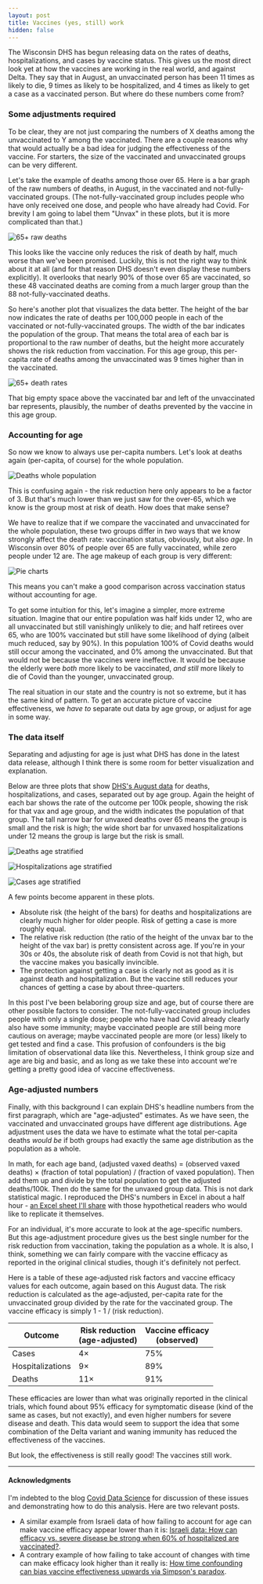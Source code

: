 ```yaml
---
layout: post
title: Vaccines (yes, still) work
hidden: false
---
```


The Wisconsin DHS has begun releasing data on the rates of deaths, hospitalizations, and cases by vaccine status. This gives us the most direct look yet at how the vaccines are working in the real world, and against Delta. They say that in August, an unvaccinated person has been 11 times as likely to die, 9 times as likely to be hospitalized, and 4 times as likely to get a case as a vaccinated person. But where do these numbers come from?

### Some adjustments required
To be clear, they are not just comparing the numbers of X deaths among the unvaccinated to Y among the vaccinated. There are a couple reasons why that would actually be a bad idea for judging the effectiveness of the vaccine. For starters, the size of the vaccinated and unvaccinated groups can be very different. 

Let's take the example of deaths among those over 65. Here is a bar graph of the raw numbers of deaths, in August, in the vaccinated and not-fully-vaccinated groups. (The not-fully-vaccinated group includes people who have only received one dose, and people who have already had Covid. For brevity I am going to label them "Unvax" in these plots, but it is more complicated than that.)

![65+ raw deaths](../assets/VaxBarAge-DeathRaw-65.png)

This looks like the vaccine only reduces the risk of death by half, much worse than we've been promised. Luckily, this is not the right way to think about it at all (and for that reason DHS doesn't even display these numbers explicitly). It overlooks that nearly 90% of those over 65 are vaccinated, so these 48 vaccinated deaths are coming from a much larger group than the 88 not-fully-vaccinated deaths.

So here's another plot that visualizes the data better. The height of the bar now indicates the rate of deaths per 100,000 people in each of the vaccinated or not-fully-vaccinated groups. The width of the bar indicates the population of the group. That means the total area of each bar is proportional to the raw number of deaths, but the height more accurately shows the risk reduction from vaccination. For this age group, this per-capita rate of deaths among the unvaccinated was 9 times higher than in the vaccinated.

![65+ death rates](../assets/VaxBarAge-Death-65.png)

That big empty space above the vaccinated bar and left of the unvaccinated bar represents, plausibly, the number of deaths prevented by the vaccine in this age group.

### Accounting for age
So now we know to always use per-capita numbers. Let's look at deaths again (per-capita, of course) for the whole population.

![Deaths whole population](../assets/VaxBarAge-Death-Total.png)

This is confusing again - the risk reduction here only appears to be a factor of 3. But that's much lower than we just saw for the over-65, which we know is the group most at risk of death. How does that make sense?

We have to realize that if we compare the vaccinated and unvaccinated for the whole population, these two groups differ in *two* ways that we know strongly affect the death rate: vaccination status, obviously, but also *age*. In Wisconsin over 80% of people over 65 are fully vaccinated, while zero people under 12 are. The age makeup of each group is very different:

![Pie charts](../assets/VaxAgeMakeupPies.png)

This means you can't make a good comparison across vaccination status without accounting for age. 

To get some intuition for this, let's imagine a simpler, more extreme situation. Imagine that our entire population was half kids under 12, who are all unvaccinated but still vanishingly unlikely to die; and half retirees over 65, who are 100% vaccinated but still have some likelihood of dying (albeit much reduced, say by 90%). In this population 100% of Covid deaths would still occur among the vaccinated, and 0% among the unvaccinated. But that would not be because the vaccines were ineffective. It would be because the elderly were *both* more likely to be vaccinated, *and still* more likely to die of Covid than the younger, unvaccinated group.

The real situation in our state and the country is not so extreme, but it has the same kind of pattern. To get an accurate picture of vaccine effectiveness, we *have to* separate out data by age group, or adjust for age in some way.

### The data itself
Separating and adjusting for age is just what DHS has done in the latest data release, although I think there is some room for better visualization and explanation.

Below are three plots that show [DHS's August data](https://www.dhs.wisconsin.gov/covid-19/vaccine-status.htm) for deaths, hospitalizations, and cases, separated out by age group. Again the height of each bar shows the rate of the outcome per 100k people, showing the risk for that vax and age group, and the width indicates the population of that group. The tall narrow bar for unvaxed deaths over 65 means the group is small and the risk is high; the wide short bar for unvaxed hospitalizations under 12 means the group is large but the risk is small.

![Deaths age stratified](../assets/VaxBarAge-Deaths-StratAge_2021-09-23.png)

![Hospitalizations age stratified](../assets/VaxBarAge-Hospitalizations-StratAge_2021-09-23.png)

![Cases age stratified](../assets/VaxBarAge-Cases-StratAge_2021-09-23.png)

A few points become apparent in these plots.
* Absolute risk (the height of the bars) for deaths and hospitalizations are clearly much higher for older people. Risk of getting a case is more roughly equal.
* The relative risk reduction (the ratio of the height of the unvax bar to the height of the vax bar) is pretty consistent across age. If you're in your 30s or 40s, the absolute risk of death from Covid is not that high, but the vaccine makes you basically invincible.
* The protection against getting a case is clearly not as good as it is against death and hospitalization. But the vaccine still reduces your chances of getting a case by about three-quarters.

In this post I've been belaboring group size and age, but of course there are other possible factors to consider. The not-fully-vaccinated group includes people with only a single dose; people who have had Covid already clearly also have some immunity; maybe vaccinated people are still being more cautious on average; maybe vaccinated people are more (or less) likely to get tested and find a case. This profusion of confounders is the big limitation of observational data like this. Nevertheless, I think group size and age are big and basic, and as long as we take these into account we're getting a pretty good idea of vaccine effectiveness.


### Age-adjusted numbers
Finally, with this background I can explain DHS's headline numbers from the first paragraph, which are "age-adjusted" estimates. As we have seen, the vaccinated and unvaccinated groups have different age distributions. Age adjustment uses the data we have to estimate what the total per-capita deaths *would be* if both groups had exactly the same age distribution as the population as a whole.

In math, for each age band, (adjusted vaxed deaths) = (observed vaxed deaths) &times; (fraction of total population) / (fraction of vaxed population). Then add them up and divide by the total population to get the adjusted deaths/100k. Then do the same for the unvaxed group data. This is not dark statistical magic. I reproduced the DHS's numbers in Excel in about a half hour - [an Excel sheet I'll share](https://github.com/mattbayer/covid-wisconsin/raw/master/docs/assets/Age-Adjustment-Deaths-August.xlsx) with those hypothetical readers who would like to replicate it themselves. 

For an individual, it's more accurate to look at the age-specific numbers. But this age-adjustment procedure gives us the best single number for the risk reduction from vaccination, taking the population as a whole. It is also, I think, something we can fairly compare with the vaccine efficacy as reported in the original clinical studies, though it's definitely not perfect.

Here is a table of these age-adjusted risk factors and vaccine efficacy values for each outcome, again based on this August data. The risk reduction is calculated as the age-adjusted, per-capita rate for the unvaccinated group divided by the rate for the vaccinated group. The vaccine efficacy is simply 1 - 1 / (risk reduction).

Outcome | Risk reduction<br>(age-adjusted) | Vaccine efficacy<br>(observed)
---------- | ----------- | -----------
Cases | 4&times; | 75%
Hospitalizations | 9&times; | 89%
Deaths | 11&times; | 91%

These efficacies are lower than what was originally reported in the clinical trials, which found about 95% efficacy for symptomatic disease (kind of the same as cases, but not exactly), and even higher numbers for severe disease and death. This data would seem to support the idea that some combination of the Delta variant and waning immunity has reduced the effectiveness of the vaccines. 

But look, the effectiveness is still really good! The vaccines still work.

---

#### Acknowledgments
I'm indebted to the blog [Covid Data Science](https://www.covid-datascience.com/) for discussion of these issues and demonstrating how to do this analysis. Here are two relevant posts.
* A similar example from Israeli data of how failing to account for age can make vaccine efficacy appear lower than it is: [Israeli data: How can efficacy vs. severe disease be strong when 60% of hospitalized are vaccinated?](https://www.covid-datascience.com/post/israeli-data-how-can-efficacy-vs-severe-disease-be-strong-when-60-of-hospitalized-are-vaccinated).
* A contrary example of how failing to take account of changes with time can make efficacy look higher than it really is: [How time confounding can bias vaccine effectiveness upwards via Simpson's paradox](https://www.covid-datascience.com/post/how-time-confounding-can-bias-vaccine-effectiveness-upwards-via-simpson-s-paradox).
